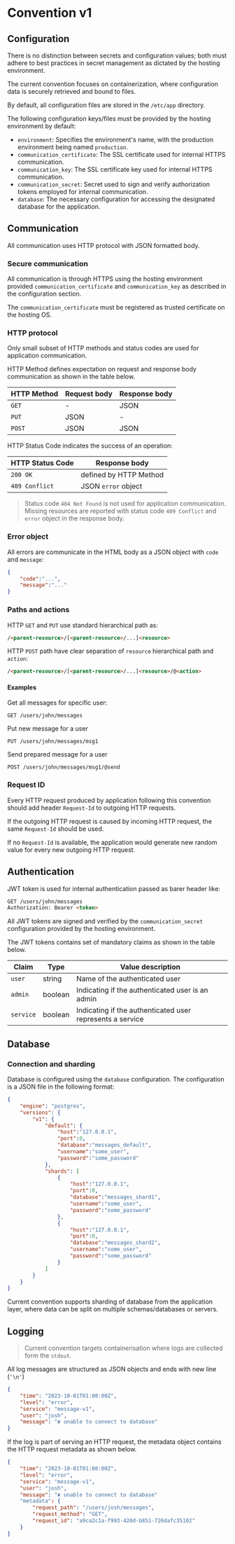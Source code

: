 # Convention v1

## Configuration

There is no distinction between secrets and configuration values; both must adhere to best practices in secret management as dictated by the hosting environment.

The current convention focuses on containerization, where configuration data is securely retrieved and bound to files.

By default, all configuration files are stored in the `/etc/app` directory.

The following configuration keys/files must be provided by the hosting environment by default:

- `environment`: Specifies the environment's name, with the production environment being named `production`.
- `communication_certificate`: The SSL certificate used for internal HTTPS communication.
- `communication_key`: The SSL certificate key used for internal HTTPS communication.
- `communication_secret`: Secret used to sign and verify authorization tokens employed for internal communication.
- `database`: The necessary configuration for accessing the designated database for the application.

## Communication

All communication uses HTTP protocol with JSON formatted body.

### Secure communication

All communication is through HTTPS using the hosting environment provided `communication_certificate` and `communication_key` as described in the configuration section.

The `communication_certificate` must be registered as trusted certificate on the hosting OS.

### HTTP protocol

Only small subset of HTTP methods and status codes are used for application communication.

HTTP Method defines expectation on request and response body communication as shown in the table below.

|HTTP Method|Request body|Response body|
|---|---|---|
|`GET`|-|JSON|
|`PUT`|JSON|-|
|`POST`|JSON|JSON|

HTTP Status Code indicates the success of an operation:

|HTTP Status Code|Response body|
|---|---|
|`200 OK`|defined by HTTP Method|
|`409 Conflict`|JSON `error` object|

> Status code `404 Not Found` is not used for application communication. Missing resources are reported with status code `409 Conflict` and `error` object in the response body.

### Error object

All errors are communicate in the HTML body as a JSON object with `code` and `message`:
``` JSON
{
    "code":"...",
    "message":"..."
}
```

### Paths and actions

HTTP `GET` and `PUT` use standard hierarchical path as:
``` HTML
/<parent-resource>/[<parent-resource>/...]<resource>
```

HTTP `POST` path have clear separation of `resource` hierarchical path and `action`:
``` HTML
/<parent-resource>/[<parent-resource>/...]<resource>/@<action>
```

#### Examples

Get all messages for specific user:
```
GET /users/john/messages
```

Put new message for a user
```
PUT /users/john/messages/msg1
```

Send prepared message for a user
```
POST /users/john/messages/msg1/@send
```

### Request ID

Every HTTP request produced by application following this convention should add header `Request-Id` to outgoing HTTP requests.

If the outgoing HTTP request is caused by incoming HTTP request, the same `Request-Id` should be used.

If no `Request-Id` is available, the application would generate new random value for every new outgoing HTTP request.

## Authentication

JWT token is used for internal authentication passed as barer header like:
``` HTML
GET /users/john/messages
Authorization: Bearer <token>
```

All JWT tokens are signed and verified by the `communication_secret` configuration provided by the hosting environment.

The JWT tokens contains set of mandatory claims as shown in the table below.

|Claim|Type|Value description|
|---|---|---|
|`user`|string|Name of the authenticated user|
|`admin`|boolean|Indicating if the authenticated user is an admin|
|`service`|boolean|Indicating if the authenticated user represents a service|

## Database

### Connection and sharding

Database is configured using the `database` configuration. The configuration is a JSON file in the following format:

``` JSON
{
    "engine": "postgres",
    "versions": {
        "v1": {
            "default": {
                "host":"127.0.0.1",
                "port":0,
                "database":"messages_default",
                "username":"some_user",
                "password":"some_password"
            },
            "shards": [
                {
                    "host":"127.0.0.1",
                    "port":0,
                    "database":"messages_shard1",
                    "username":"some_user",
                    "password":"some_password"
                },
                {
                    "host":"127.0.0.1",
                    "port":0,
                    "database":"messages_shard2",
                    "username":"some_user",
                    "password":"some_password"
                }
            ]
        }
    }
}
```

Current convention supports sharding of database from the application layer, where data can be split on multiple schemas/databases or servers.

## Logging

> Current convention targets containerisation where logs are collected form the `stdout`.

All log messages are structured as JSON objects and ends with new line (`'\n'`)

``` JSON
{
    "time": "2023-10-01T01:00:00Z",
	"level": "error",
	"service": "message-v1",
	"user": "josh",
	"message": "✘ unable to connect to database"
}
```

If the log is part of serving an HTTP request, the metadata object contains the HTTP request metadata as shown below.

``` JSON
{
    "time": "2023-10-01T01:00:00Z",
	"level": "error",
	"service": "message-v1",
	"user": "josh",
	"message": "✘ unable to connect to database"
	"metadata": {
        "request_path": "/users/josh/messages",
        "request_method": "GET",
        "request_id": "a9ca2c1a-f993-420d-b851-726dafc35102"
    }
}
```